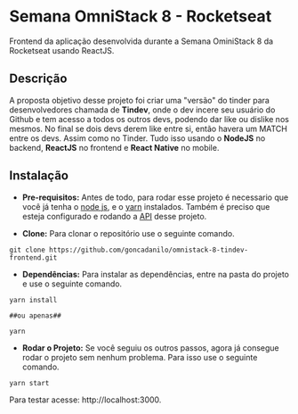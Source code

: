 # Semana OmniStack 8 - Rocketseat
Frontend da aplicação desenvolvida durante a Semana OminiStack 8 da Rocketseat usando ReactJS.

Descrição
-----

A proposta objetivo desse projeto foi criar uma "versão" do tinder para desenvolvedores chamada de **Tindev**, onde o dev incere seu usuário do Github e tem acesso a todos os outros devs, podendo dar like ou dislike nos mesmos. No final se dois devs derem like entre si, então havera um MATCH entre os devs. Assim como no Tinder. Tudo isso usando o **NodeJS** no backend, **ReactJS** no frontend e **React Native** no mobile.

Instalação
-----

* **Pre-requisitos:** Antes de todo, para rodar esse projeto é necessario que você já tenha o [node js](https://nodejs.org/en/), e o [yarn](https://yarnpkg.com/pt-BR/) instalados. Também é preciso que esteja configurado e rodando a [API](https://github.com/goncadanilo/omnistack-8-tindev-api) desse projeto.

* **Clone:** Para clonar o repositório use o seguinte comando.
```
git clone https://github.com/goncadanilo/omnistack-8-tindev-frontend.git
```

* **Dependências:** Para instalar as dependências, entre na pasta do projeto e use o seguinte comando.
```
yarn install

##ou apenas##

yarn
```

* **Rodar o Projeto:** Se você seguiu os outros passos, agora já consegue rodar o projeto sem nenhum problema. Para isso use o seguinte comando.
```
yarn start
```

Para testar acesse: http://localhost:3000.
